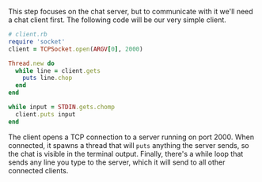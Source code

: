 This step focuses on the chat server, but to communicate with it we'll need a chat client first. The following code will be our very simple client.

```ruby
# client.rb
require 'socket'
client = TCPSocket.open(ARGV[0], 2000)

Thread.new do
  while line = client.gets
    puts line.chop
  end
end

while input = STDIN.gets.chomp
  client.puts input
end
```

The client opens a TCP connection to a server running on port 2000. When connected, it spawns a thread that will `puts` anything the server sends, so the chat is visible in the terminal output. Finally, there's a while loop that sends any line you type to the server, which it will send to all other connected clients.
